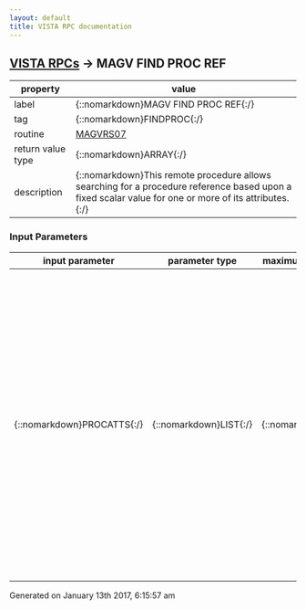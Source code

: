 ```yaml
---
layout: default
title: VISTA RPC documentation
---
```




## [VISTA RPCs](TableOfContent.md) &#8594; MAGV FIND PROC REF 

 property | value 
--- | --- 
 label | {::nomarkdown}MAGV FIND PROC REF{:/}
 tag | {::nomarkdown}FINDPROC{:/}
 routine | [MAGVRS07](http://code.osehra.org/dox/Routine_MAGVRS07_source.html)
 return value type | {::nomarkdown}ARRAY{:/}
 description | {::nomarkdown}This remote procedure allows searching for a procedure reference based upon a fixed scalar value for one or more of its attributes.{:/}

### Input Parameters

| input parameter | parameter type | maximum data length | required | description | 
| --- | --- | --- | --- | --- | 
| {::nomarkdown}PROCATTS{:/} | {::nomarkdown}LIST{:/} | {::nomarkdown}300{:/} | {::nomarkdown}true{:/} | {::nomarkdown}Input parameters are name-value pairs sent as successive integersubscripts in an array that should be passed in by reference as the secondargument to entry point FINDPROC^MAGVRS07.  The first argument should bean array name (passed by reference) that will contain the returned value. The values passed in should be in the format <fname>`<value>, where<fname> is a field name in the IMAGING PROCEDURE REFERENCE File(#2005.61) and <value> is the value to which the record's attributeshould be equal.  If multiple values are passed in, they will be ANDed.{:/} | 




 Generated on January 13th 2017, 6:15:57 am
